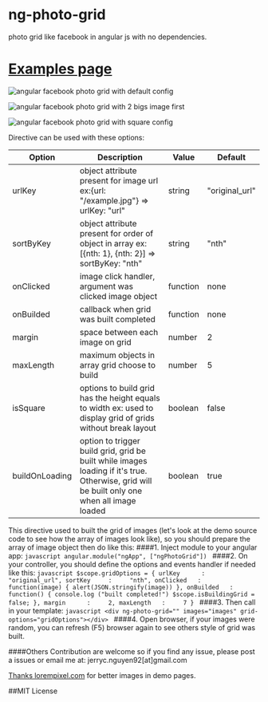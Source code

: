 # ng-photo-grid
photo grid like facebook in angular js with no dependencies.

# [Examples page](http://jerryc-nguyen.github.io/ng-photo-grid/)

![angular facebook photo grid with default config](http://jerryc-nguyen.github.io/ng-photo-grid/demo-images/default.png)

![angular facebook photo grid with 2 bigs image first](http://jerryc-nguyen.github.io/ng-photo-grid/demo-images/2bigs.png)

![angular facebook photo grid with square config](http://jerryc-nguyen.github.io/ng-photo-grid/demo-images/square.png)


Directive can be used with these options:

| Option         | Description                                                                                                                                 | Value    | Default        |
|----------------|---------------------------------------------------------------------------------------------------------------------------------------------|----------|----------------|
| urlKey         | object attribute present for image url  ex:{url:  "/example.jpg"} => urlKey: "url"                                                          | string   | "original_url" |
| sortByKey      | object attribute present for order of object in array ex:[{nth: 1}, {nth: 2}] => sortByKey: "nth"                                           | string   | "nth"          |
| onClicked      | image click handler, argument was clicked image object                                                                                      | function | none           |
| onBuilded      | callback when grid was built completed                                                                                                      | function | none           |
| margin         | space between each image on grid                                                                                                            | number   | 2              |
| maxLength      | maximum objects in array grid choose to build                                                                                               | number   | 5              |
| isSquare       | options to build grid has the height equals to width ex: used to display grid of grids without break layout                                 | boolean  | false          |
| buildOnLoading | option to trigger build grid, grid be built while images loading if it's true. Otherwise, grid will be built only one when all image loaded | boolean  | true           |

This directive used to built the grid of images (let's look at the demo source code to see how the array of images look like), so you should prepare the array of image object then do like this:
####1. Inject module to your angular app:
    ```javascript
    angular.module("ngApp", ["ngPhotoGrid"])
    ```
####2. On your controller, you should define the options and events handler if needed like this:
    ```javascript
      $scope.gridOptions = {
        urlKey      :     "original_url",
        sortKey     :     "nth",
        onClicked   :     function(image) {
                            alert(JSON.stringify(image))
                          },
        onBuilded   :     function() {
                            console.log ("built completed!")
                            $scope.isBuildingGrid = false;
                          },
        margin      :     2,
        maxLength   :     7
      }
    ```
####3. Then call in your template:
    ```javascript
    <div ng-photo-grid="" images="images" grid-options="gridOptions"></div>
    ```
####4. Open browser, if your images were random, you can refresh (F5) browser again to see others style of grid was built.

####Others
  Contribution are welcome so if you find any issue, please post a issues or email me at: jerryc.nguyen92[at]gmail.com
  
  
  [Thanks lorempixel.com](http://lorempixel.com) for better images in demo pages.
  
##MIT License


